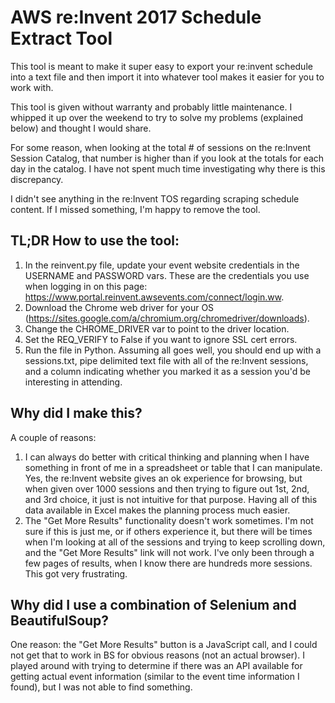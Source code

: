 # AWS re:Invent 2017 Schedule Extract Tool

This tool is meant to make it super easy to export your re:invent schedule into a text file and then import it into whatever tool makes it easier for you to work with.

This tool is given without warranty and probably little maintenance. I whipped it up over the weekend to try to solve my problems (explained below) and thought I would share.

For some reason, when looking at the total # of sessions on the re:Invent Session Catalog, that number is higher than if you look at the totals for each day in the catalog. I have not spent much time investigating why there is this discrepancy.

I didn't see anything in the re:Invent TOS regarding scraping schedule content. If I missed something, I'm happy to remove the tool.

## TL;DR How to use the tool:
1. In the reinvent.py file, update your event website credentials in the USERNAME and PASSWORD vars. These are the credentials you use when logging in on this page: https://www.portal.reinvent.awsevents.com/connect/login.ww. 
2. Download the Chrome web driver for your OS (https://sites.google.com/a/chromium.org/chromedriver/downloads).
3. Change the CHROME_DRIVER var to point to the driver location.
4. Set the REQ_VERIFY to False if you want to ignore SSL cert errors.
5. Run the file in Python. Assuming all goes well, you should end up with a sessions.txt, pipe delimited text file with all of the re:Invent sessions, and a column indicating whether you marked it as a session you'd be interesting in attending.

## Why did I make this?
A couple of reasons:
1. I can always do better with critical thinking and planning when I have something in front of me in a spreadsheet or table that I can manipulate. Yes, the re:Invent website gives an ok experience for browsing, but when given over 1000 sessions and then trying to figure out 1st, 2nd, and 3rd choice, it just is not intuitive for that purpose. Having all of this data available in Excel makes the planning process much easier.
2. The "Get More Results" functionality doesn't work sometimes. I'm not sure if this is just me, or if others experience it, but there will be times when I'm looking at all of the sessions and trying to keep scrolling down, and the "Get More Results" link will not work. I've only been through a few pages of results, when I know there are hundreds more sessions. This got very frustrating.

## Why did I use a combination of Selenium and BeautifulSoup?
One reason: the "Get More Results" button is a JavaScript call, and I could not get that to work in BS for obvious reasons (not an actual browser). I played around with trying to determine if there was an API available for getting actual event information (similar to the event time information I found), but I was not able to find something.
